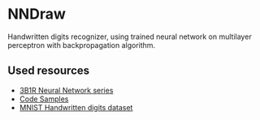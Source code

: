 
# NNDraw

Handwritten digits recognizer, using trained neural network on multilayer perceptron with backpropagation algorithm.


## Used resources

 - [3B1R Neural Network series](https://www.youtube.com/watch?v=aircAruvnKk&list=PLZHQObOWTQDNU6R1_67000Dx_ZCJB-3pi&index=2)
 - [Code Samples](https://github.com/mnielsen/neural-networks-and-deep-learning)
 - [MNIST Handwritten digits dataset](https://github.com/pjreddie/mnist-csv-png)

